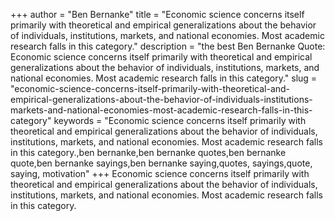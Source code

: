 +++
author = "Ben Bernanke"
title = "Economic science concerns itself primarily with theoretical and empirical generalizations about the behavior of individuals, institutions, markets, and national economies. Most academic research falls in this category."
description = "the best Ben Bernanke Quote: Economic science concerns itself primarily with theoretical and empirical generalizations about the behavior of individuals, institutions, markets, and national economies. Most academic research falls in this category."
slug = "economic-science-concerns-itself-primarily-with-theoretical-and-empirical-generalizations-about-the-behavior-of-individuals-institutions-markets-and-national-economies-most-academic-research-falls-in-this-category"
keywords = "Economic science concerns itself primarily with theoretical and empirical generalizations about the behavior of individuals, institutions, markets, and national economies. Most academic research falls in this category.,ben bernanke,ben bernanke quotes,ben bernanke quote,ben bernanke sayings,ben bernanke saying,quotes, sayings,quote, saying, motivation"
+++
Economic science concerns itself primarily with theoretical and empirical generalizations about the behavior of individuals, institutions, markets, and national economies. Most academic research falls in this category.
